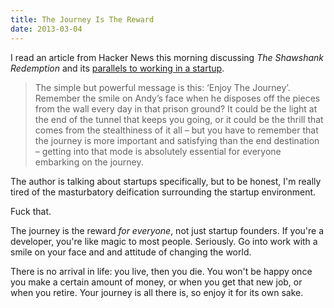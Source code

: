 ```yaml
---
title: The Journey Is The Reward
date: 2013-03-04
---
```


I read an article from Hacker News this morning discussing _The Shawshank Redemption_ and its [parallels to working in a startup](http://statspotting.com/a-lesson-from-the-shawshank-redemption/).

> The simple but powerful message is this: ‘Enjoy The Journey’. Remember the smile on Andy’s face when he disposes off the pieces from the wall every day in that prison ground? It could be the light at the end of the tunnel that keeps you going, or it could be the thrill that comes from the stealthiness of it all – but you have to remember that the journey is more important and satisfying than the end destination – getting into that mode is absolutely essential for everyone embarking on the journey.

The author is talking about startups specifically, but to be honest, I'm really tired of the masturbatory deification surrounding the startup environment.

Fuck that.

The journey is the reward _for everyone_, not just startup founders. If you're a developer, you're like magic to most people. Seriously. Go into work with a smile on your face and and attitude of changing the world.

There is no arrival in life: you live, then you die. You won't be happy once you make a certain amount of money, or when you get that new job, or when you retire. Your journey is all there is, so enjoy it for its own sake.
